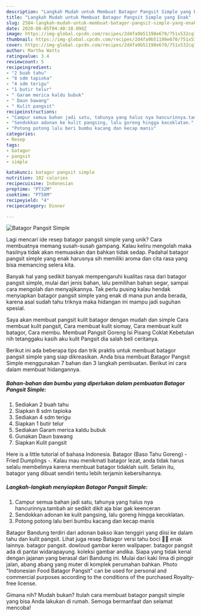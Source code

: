 ```yaml
---
description: "Langkah Mudah untuk Membuat Batagor Pangsit Simple yang Enak"
title: "Langkah Mudah untuk Membuat Batagor Pangsit Simple yang Enak"
slug: 2584-langkah-mudah-untuk-membuat-batagor-pangsit-simple-yang-enak
date: 2020-08-05T04:40:18.098Z
image: https://img-global.cpcdn.com/recipes/2d4fa9b51198e670/751x532cq70/batagor-pangsit-simple-foto-resep-utama.jpg
thumbnail: https://img-global.cpcdn.com/recipes/2d4fa9b51198e670/751x532cq70/batagor-pangsit-simple-foto-resep-utama.jpg
cover: https://img-global.cpcdn.com/recipes/2d4fa9b51198e670/751x532cq70/batagor-pangsit-simple-foto-resep-utama.jpg
author: Martha Watts
ratingvalue: 3.4
reviewcount: 5
recipeingredient:
- "2 buah tahu"
- "8 sdm tapioka"
- "4 sdm terigu"
- "1 butir telur"
- " Garam merica kaldu bubuk"
- " Daun bawang"
- " Kulit pangsit"
recipeinstructions:
- "Campur semua bahan jadi satu, tahunya yang halus nya hancurinnya.tambah air sedikit dikit aja biar gak keenceran"
- "Sendokkan adonan ke kulit pangsing, lalu goreng hingga kecoklatan."
- "Potong potong lalu beri bumbu kacang dan kecap manis"
categories:
- Resep
tags:
- batagor
- pangsit
- simple

katakunci: batagor pangsit simple 
nutrition: 182 calories
recipecuisine: Indonesian
preptime: "PT32M"
cooktime: "PT58M"
recipeyield: "4"
recipecategory: Dinner

---
```



![Batagor Pangsit Simple](https://img-global.cpcdn.com/recipes/2d4fa9b51198e670/751x532cq70/batagor-pangsit-simple-foto-resep-utama.jpg)

Lagi mencari ide resep batagor pangsit simple yang unik? Cara membuatnya memang susah-susah gampang. Kalau keliru mengolah maka hasilnya tidak akan memuaskan dan bahkan tidak sedap. Padahal batagor pangsit simple yang enak harusnya sih memiliki aroma dan cita rasa yang bisa memancing selera kita.

Banyak hal yang sedikit banyak mempengaruhi kualitas rasa dari batagor pangsit simple, mulai dari jenis bahan, lalu pemilihan bahan segar, sampai cara mengolah dan menyajikannya. Tak perlu pusing kalau hendak menyiapkan batagor pangsit simple yang enak di mana pun anda berada, karena asal sudah tahu triknya maka hidangan ini mampu jadi suguhan spesial.

Saya akan membuat pangsit kulit batagor dengan mudah dan simple Cara membuat kulit pangsit, Cara membuat kulit siomay, Cara membuat kulit batagor, Cara membu. Membuat Pangsit Goreng Isi Pisang Coklat Kebetulan nih tetanggaku kasih aku kulit Pangsit dia salah beli ceritanya.


Berikut ini ada beberapa tips dan trik praktis untuk membuat batagor pangsit simple yang siap dikreasikan. Anda bisa membuat Batagor Pangsit Simple menggunakan 7 bahan dan 3 langkah pembuatan. Berikut ini cara dalam membuat hidangannya.

<!--inarticleads1-->

##### Bahan-bahan dan bumbu yang diperlukan dalam pembuatan Batagor Pangsit Simple:

1. Sediakan 2 buah tahu
1. Siapkan 8 sdm tapioka
1. Sediakan 4 sdm terigu
1. Siapkan 1 butir telur
1. Sediakan  Garam merica kaldu bubuk
1. Gunakan  Daun bawang
1. Siapkan  Kulit pangsit


Here is a little tutorial of bahasa Indonesia. Batagor (Baso Tahu Goreng) - Fried Dumplings -. Kalau mau menikmati batagor lezat, anda tidak harus selalu membelinya karena membuat batagor tidaklah sulit. Selain itu, batagor yang dibuat sendiri tentu lebih terjamin kebersihannya. 

<!--inarticleads2-->

##### Langkah-langkah menyiapkan Batagor Pangsit Simple:

1. Campur semua bahan jadi satu, tahunya yang halus nya hancurinnya.tambah air sedikit dikit aja biar gak keenceran
1. Sendokkan adonan ke kulit pangsing, lalu goreng hingga kecoklatan.
1. Potong potong lalu beri bumbu kacang dan kecap manis


Batagor Bandung terdiri dari adonan bakso ikan tenggiri yang diisi ke dalam tahu dan kulit pangsit. Lihat juga resep Batagor versi tahu boci 🍲😍 enak lainnya. batagor pangsit. dowloud gambar keren wallpaper. batagor pangsit ada di pantai widarapayung. koleksi gambar andika. Siapa yang tidak kenal dengan jajanan yang berasal dari Bandung ini. Mulai dari kaki lima di pinggir jalan, abang abang yang muter di komplek perumahan bahkan. Photo &#34;Indonesian Food Batagor Pangsit&#34; can be used for personal and commercial purposes according to the conditions of the purchased Royalty-free license. 

Gimana nih? Mudah bukan? Itulah cara membuat batagor pangsit simple yang bisa Anda lakukan di rumah. Semoga bermanfaat dan selamat mencoba!
